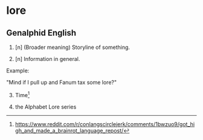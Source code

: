 # lore
## Genalphid English

1. [n] (Broader meaning) Storyline of something.

2. [n] Information in general.

Example:

"Mind if I pull up and Fanum tax some lore?"

3. Time[^1]

4. the Alphabet Lore series

[^1]: <https://www.reddit.com/r/conlangscirclejerk/comments/1bwzuo9/got_high_and_made_a_brainrot_language_repost/>